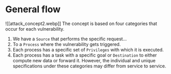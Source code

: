 # General flow
![[attack_concept2.webp]]
The concept is based on four categories that occur for each vulnerability. 
1. We have a `Source` that performs the specific request...
2. To a `Process` where the vulnerability gets triggered.
3. Each process has a specific set of `Privileges` with which it is executed. 
4. Each process has a task with a specific goal or `Destination` to either compute new data or forward it. 
However, the individual and unique specifications under these categories may differ from service to service.